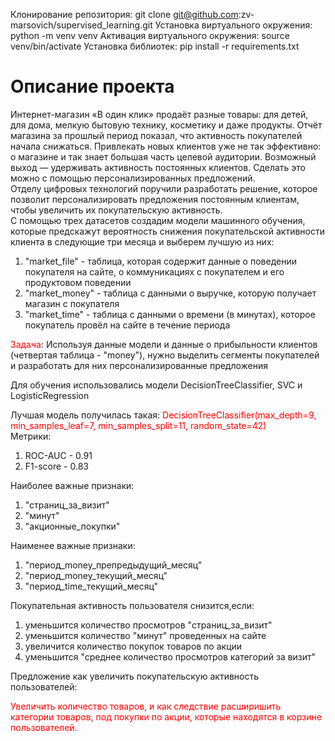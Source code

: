 Клонирование репозитория: git clone git@github.com:zv-marsovich/supervised_learning.git
Установка виртуального окружения: python -m venv venv
Активация виртуального окружения: source venv/bin/activate
Установка библиотек: pip install -r requirements.txt

# Описание проекта
Интернет-магазин «В один клик» продаёт разные товары: для детей, для дома, мелкую бытовую технику, косметику и даже продукты. Отчёт магазина за прошлый период показал, что активность покупателей начала снижаться. Привлекать новых клиентов уже не так эффективно: о магазине и так знает большая часть целевой аудитории. Возможный выход — удерживать активность постоянных клиентов. Сделать это можно с помощью персонализированных предложений.<br>
Отделу цифровых технологий поручили разработать решение, которое позволит персонализировать предложения постоянным клиентам, чтобы увеличить их покупательскую активность.<br>
С помощью трех датасетов создадим модели машинного обучения, которые предскажут вероятность снижения покупательской активности клиента в следующие три месяца и выберем лучшую из них:<br>
1. "market_file" - таблица, которая содержит данные о поведении покупателя на сайте, о коммуникациях с покупателем и его продуктовом поведении
2. "market_money" - таблица с данными о выручке, которую получает магазин с покупателя
3. "market_time" - таблица с данными о времени (в минутах), которое покупатель провёл на сайте в течение периода

<font color='red'>Задача</font>: Используя данные модели и данные о прибыльности клиентов (четвертая таблица - "money"), нужно выделить сегменты покупателей и разработать для них персонализированные предложения

Для обучения использовались модели DecisionTreeClassifier, SVC и LogisticRegression

Лучшая модель получилась такая:
<font color='red'>DecisionTreeClassifier(max_depth=9, min_samples_leaf=7, min_samples_split=11, random_state=42)</font><br>
Метрики:
1. ROC-AUC - 0.91
2. F1-score - 0.83

Наиболее важные признаки:
1. "страниц_за_визит"
2. "минут"
3. "акционные_покупки"
    
Наименее важные признаки:
1. "период_money_препредыдущий_месяц"
2. "период_money_текущий_месяц"
3. "период_time_текущий_месяц"

Покупательная активность пользователя снизится,если:
1. уменьшится количество просмотров "страниц_за_визит"
2. уменьшится количество "минут" проведенных на сайте
3. увеличится количество покупок товаров по акции
4. уменьшится "среднее количество просмотров категорий за визит"

Предложение как увеличить покупательскую активность пользователей:

<font color='red'>Увеличить количество товаров, и как следствие расширишить категории товаров, под покупки по акции, которые находятся в корзине пользователей.</font>